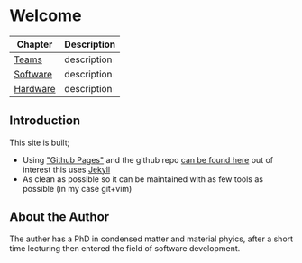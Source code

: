 # Welcome

| Chapter | Description |
|---|---|
| [Teams](./team/) | description |
| [Software](./software/) | description |
| [Hardware](./hardware/) | description |


## Introduction

This site is built;

- Using ["Github Pages"](https://docs.github.com/en/pages) and the github repo [can be found here]() out of interest this uses [Jekyll](https://docs.github.com/en/pages/setting-up-a-github-pages-site-with-jekyll)
- As clean as possible so it can be maintained with as few tools as possible (in my case git+vim)

## About the Author

The auther has a PhD in condensed matter and material phyics, after a short time lecturing then entered the field of software development.


